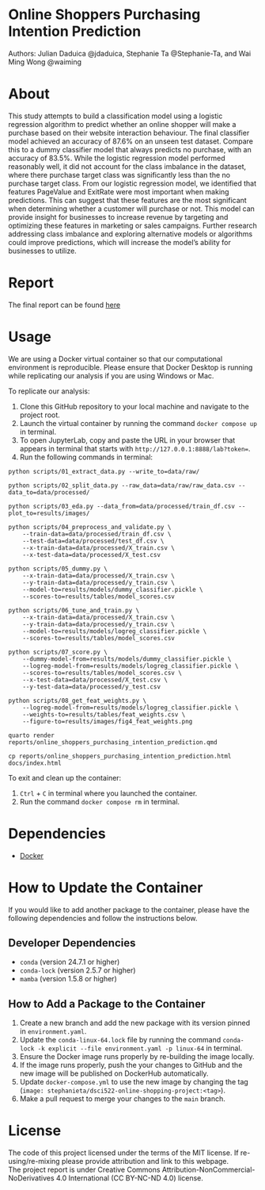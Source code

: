 # Online Shoppers Purchasing Intention Prediction
Authors: Julian Daduica @jdaduica, Stephanie Ta @Stephanie-Ta, and Wai Ming Wong @waiming


# About
This study attempts to build a classification model using a logistic regression algorithm to predict whether an online shopper will make a purchase based on their website interaction behaviour. The final classifier model achieved an accuracy of 87.6% on an unseen test dataset. Compare this to a dummy classifier model that always predicts no purchase, with an accuracy of 83.5%. While the logistic regression model performed reasonably well, it did not account for the class imbalance in the dataset, where there purchase target class was significantly less than the no purchase target class. From our logistic regression model, we identified that features PageValue and ExitRate were most important when making predictions. This can suggest that these features are the most significant when determining whether a customer will purchase or not. This model can provide insight for businesses to increase revenue by targeting and optimizing these features in marketing or sales campaigns. Further research addressing class imbalance and exploring alternative models or algorithms could improve predictions, which will increase the model’s ability for businesses to utilize. 

# Report
The final report can be found [here](https://github.com/UBC-MDS/Online-Shoppers-Purchasing-Intention-Prediction/blob/main/reports/online_shoppers_purchasing_intention_prediction.html)

# Usage
We are using a Docker virtual container so that our computational environment is reproducible. Please ensure that Docker Desktop is running while replicating our analysis if you are using Windows or Mac.

To replicate our analysis:
1. Clone this GitHub repository to your local machine and navigate to the project root.
2. Launch the virtual container by running the command `docker compose up` in terminal.
3. To open JupyterLab, copy and paste the URL in your browser that appears in terminal that starts with `http://127.0.0.1:8888/lab?token=`.
4. Run the following commands in terminal:
```
python scripts/01_extract_data.py --write_to=data/raw/

python scripts/02_split_data.py --raw_data=data/raw/raw_data.csv --data_to=data/processed/

python scripts/03_eda.py --data_from=data/processed/train_df.csv --plot_to=results/images/

python scripts/04_preprocess_and_validate.py \
    --train-data=data/processed/train_df.csv \
    --test-data=data/processed/test_df.csv \
    --x-train-data=data/processed/X_train.csv \
    --x-test-data=data/processed/X_test.csv

python scripts/05_dummy.py \
    --x-train-data=data/processed/X_train.csv \
    --y-train-data=data/processed/y_train.csv \
    --model-to=results/models/dummy_classifier.pickle \
    --scores-to=results/tables/model_scores.csv

python scripts/06_tune_and_train.py \
    --x-train-data=data/processed/X_train.csv \
    --y-train-data=data/processed/y_train.csv \
    --model-to=results/models/logreg_classifier.pickle \
    --scores-to=results/tables/model_scores.csv

python scripts/07_score.py \
    --dummy-model-from=results/models/dummy_classifier.pickle \
    --logreg-model-from=results/models/logreg_classifier.pickle \
    --scores-to=results/tables/model_scores.csv \
    --x-test-data=data/processed/X_test.csv \
    --y-test-data=data/processed/y_test.csv

python scripts/08_get_feat_weights.py \
    --logreg-model-from=results/models/logreg_classifier.pickle \
    --weights-to=results/tables/feat_weights.csv \
    --figure-to=results/images/fig4_feat_weights.png

quarto render reports/online_shoppers_purchasing_intention_prediction.qmd

cp reports/online_shoppers_purchasing_intention_prediction.html docs/index.html           
```

To exit and clean up the container:
1. `Ctrl` + `C` in terminal where you launched the container.
2. Run the command `docker compose rm` in terminal.

# Dependencies
- [Docker](https://www.docker.com/)

# How to Update the Container
If you would like to add another package to the container,
please have the following dependencies and follow the instructions below.

## Developer Dependencies
- `conda` (version 24.7.1 or higher)
- `conda-lock` (version 2.5.7 or higher)
- `mamba` (version 1.5.8 or higher)

## How to Add a Package to the Container
1. Create a new branch and add the new package with its version pinned in `environment.yaml`.
2. Update the `conda-linux-64.lock` file by running the command `conda-lock -k explicit --file environment.yaml -p linux-64` in terminal.
3. Ensure the Docker image runs properly by re-building the image locally.
4. If the image runs properly, push the your changes to GitHub and the new image will be published on DockerHub automatically.
5. Update `docker-compose.yml` to use the new image by changing the tag (`image: stephanieta/dsci522-online-shopping-project:<tag>`).
6. Make a pull request to merge your changes to the `main` branch.

# License
The code of this project licensed under the terms of the MIT license. If re-using/re-mixing please provide attribution and link to this webpage.  
The project report is under Creative Commons Attribution-NonCommercial-NoDerivatives 4.0 International (CC BY-NC-ND 4.0) license.
